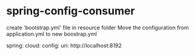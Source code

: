 # spring-config-consumer

create 'bootstrap.yml' file in resource folder Move the configuration from application.yml to new boostrap.yml

spring:
  cloud:
    config:
      uri: http://localhost:8192
      
      